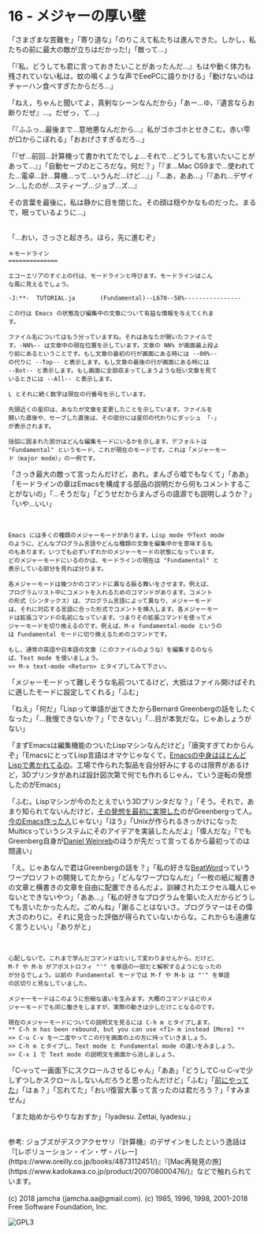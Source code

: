 

# 16 - メジャーの厚い壁

「さまざまな苦難を」「寄り道な」「のりこえて私たちは進んできた。しかし，私たちの前に最大の敵が立ちはだかった!」「敵って…」  

「『私，どうしても君に言っておきたいことがあったんだ…』もはや動く体力も残されていない私は，蚊の鳴くような声でEeePCに語りかける」「動けないのはチャーハン食べすぎたからだろ…」  

「ねえ，ちゃんと聞いてよ，真剣なシーンなんだから」「あー…ゆ，『遺言ならお断りだぜ』…。だぜっ，て…」  

「『ふふっ…最後まで…意地悪なんだから…』私がゴホゴホとせきこむ。赤い雫が口からこぼれる」「おおげさすぎるだろ…」  

「『ぜ…前回…計算機って書かれてたでしょ…それで…どうしても言いたいことがあって…』」「自動セーブのところだな。何だ？」「『ま…Mac OS9まで…使われてた…電卓…計…算機…って…いうんだ…けど…』」「…あ，ああ…」「『あれ…デザイン…したのが…スティーブ…ジョブ…ズ…』  

その言葉を最後に，私は静かに目を閉じた。その顔は穏やかなものだった。まるで，眠っているように…」  

<br>  
「…おい，さっさと起きろ。ほら，先に進むぞ」  

<br>  

    ＊モードライン
    ==============
    
    エコーエリアのすぐ上の行は、モードラインと呼びます。モードラインはこん
    な風に見えるでしょう。
    
    -J:**-  TUTORIAL.ja       (Fundamental)--L670--58%----------------
    
    この行は Emacs の状態及び編集中の文章について有益な情報を与えてくれま
    す。
    
    ファイル名についてはもう分っていますね。それはあなたが開いたファイルで
    す。-NN%-- は文章中の現在位置を示しています。文章の NN% が画面最上段よ
    り前にあるということです。もし文章の最初の行が画面にある時には --00%--
    の代りに --Top-- と表示します。もし文章の最後の行が画面にある時には
    --Bot-- と表示します。もし画面に全部収まってしまうような短い文章を見て
    いるときには --All-- と表示します。
    
    L とそれに続く数字は現在の行番号を示しています。
    
    先頭近くの星印は、あなたが文章を変更したことを示しています。ファイルを
    開いた直後や、セーブした直後は、その部分には星印の代わりにダッシュ 「-」
    が表示されます。
    
    括弧に囲まれた部分はどんな編集モードにいるかを示します。デフォルトは
    "Fundamental" というモード、これが現在のモードです。これは「メジャーモー
    ド（major mode）」の一例です。

「さっき最大の敵って言ったんだけど，あれ，まんざら嘘でもなくて」「ああ」「モードラインの章はEmacsを構成する部品の説明だから何もコメントすることがないの」「…そうだな」「どうせだからまんざらの語源でも説明しようか？」「いや…いい」  

<br>  

    Emacs には多くの種類のメジャーモードがあります。Lisp mode やText mode
    のように、どんなプログラム言語やどんな種類の文章を編集中かを意味するも
    のもあります。いつでも必ずいずれかのメジャーモードの状態になっています。
    どのメジャーモードにいるのかは、モードラインの現在は "Fundamental" と
    表示している部分を見れば分ります。
    
    各メジャーモードは幾つかのコマンドに異なる振る舞いをさせます。例えば、
    プログラムリスト中にコメントを入れるためのコマンドがあります。コメント
    の形式（シンタックス）は、プログラム言語によって異なり、メジャーモード
    は、それに対応する言語に合った形式でコメントを挿入します。各メジャーモー
    ドは拡張コマンドの名前になっています。つまりその拡張コマンドを使ってメ
    ジャーモードを切り換えるのです。例えば、M-x fundamental-mode というの
    は Fundamental モードに切り換えるためのコマンドです。
    
    もし、通常の英語や日本語の文章（このファイルのような）を編集するのなら
    ば、Text mode を使いましょう。
    >> M-x text-mode <Return> とタイプしてみて下さい。

「メジャーモードって難しそうな名前ついてるけど，大抵はファイル開けばそれに適したモードに設定してくれる」「ふむ」  

「ねえ」「何だ」「Lispって単語が出てきたからBernard Greenbergの話をしたくなった」「…我慢できないか？」「できない」「…目が本気だな。じゃあしょうがない」  

「まずEmacsは編集機能のついたLispマシンなんだけど」「唐突すぎてわからんぞ」「EmacsにとってLisp言語はオマケじゃなくて，[Emacsの中身はほとんどLispで書かれてるの](https://ayatakesi.github.io/emacs/26.1/html/Intro.html#Intro)。工場で作られた製品を自分好みにするのは限界があるけど，3Dプリンタがあれば設計図次第で何でも作れるじゃん，ていう逆転の発想したのがEmacs」  

「ふむ。Lispマシンが今のたとえでいう3Dプリンタだな？」「そう。それで，あまり知られてないんだけど，[その発想を最初に実現した](https://www.gnu.org/gnu/rms-lisp.ja.html)のがGreenbergって人。[今のEmacs作った人](http://stallman.org/)じゃない」「ほう」「Unixが作られるきっかけになったMulticsっていうシステムにそのアイデアを実装したんだよ」「偉人だな」「でもGreenberg自身が[Daniel Weinreb](https://www.gnu.org/gnu/rms-lisp.ja.html#foot-2)のほうが先だって言ってるから最初ってのは間違い」  

「え。じゃあなんで君はGreenbergの話を？」「私の好きな[BeatWord](http://www.cypac.co.jp/static/beatword/)っていうワープロソフトの開発してたから」「どんなワープロなんだ」「一枚の紙に縦書きの文章と横書きの文章を自由に配置できるんだよ。訓練されたエクセル職人じゃないとできないやつ」「ああ…」「私の好きなプログラムを築いた人だからどうしても言いたかったんだ。ごめんね」「謝ることはないさ。プログラマーはその偉大さのわりに，それに見合った評価が得られていないからな。これからも遠慮なく言うといい」「ありがと」  

<br>  

    心配しないで。これまで学んだコマンドはたいして変わりませんから。だけど、
    M-f や M-b がアポストロフィ "'" を単語の一部だと解釈するようになったの
    が分るでしょう。以前の Fundamental モードでは M-f や M-b は "'" を単語
    の区切りと見なしていました。
    
    メジャーモードはこのように些細な違いを生みます。大概のコマンドはどのメ
    ジャーモードでも同じ働きをしますが、実際の動きは少しだけことなるのです。
    
    現在のメジャーモードについての説明文を見るには C-h m とタイプします。
    ** C-h m has been rebound, but you can use <f1> m instead [More] **
    >> C-u C-v を一二度やってこの行を画面の上の方に持っていきましょう。
    >> C-h m とタイプし、Text mode と Fundamental mode の違いをみましょう。
    >> C-x 1 で Text mode の説明文を画面から消しましょう。

「C-vって一画面下にスクロールさせるじゃん」「ああ」「どうしてC-u C-vで少しずつしかスクロールしないんだろうと思ったんだけど」「ふむ」「[前にやってた](https://jamcha-aa.github.io/Emacs-tutorial/06.html)」「はぁ？」「忘れてた」「おい!復習大事って言ったのは君だろう？」「すみません」  

「また始めからやりなおすか」「Iyadesu. Zettai, Iyadesu.」  

<br>  
参考: ジョブズがデスクアクセサリ『計算機』のデザインをしたという逸話は『[レボリューション・イン・ザ・バレー](https://www.oreilly.co.jp/books/4873112451/)』『[Mac再発見の旅](https://www.kadokawa.co.jp/product/200708000476/)』などで触れられています。  

<br>  
<br>  
(c) 2018 jamcha (jamcha.aa@gmail.com). (c) 1985, 1996, 1998, 2001-2018 Free Software Foundation, Inc.  

![GPL3](https://www.gnu.org/graphics/gplv3-88x31.png)  

